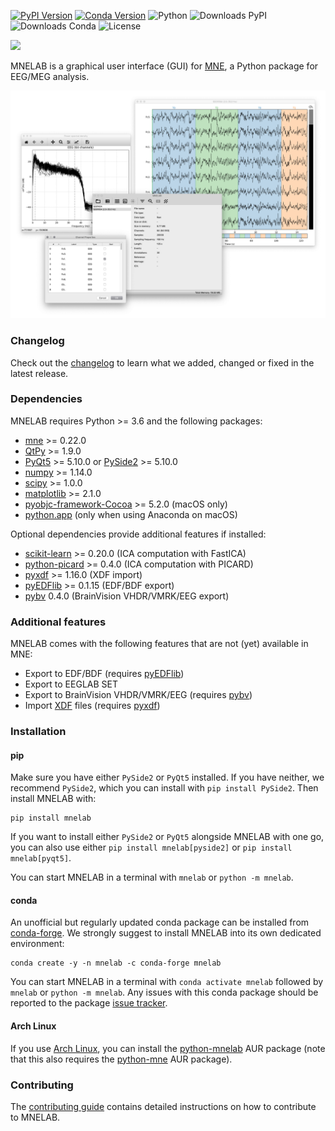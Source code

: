 [![PyPI Version](https://img.shields.io/pypi/v/mnelab)](https://pypi.org/project/mnelab/)
[![Conda Version](https://img.shields.io/conda/vn/conda-forge/mnelab)](https://anaconda.org/conda-forge/mnelab)
![Python](https://img.shields.io/badge/python-3.6&ndash;3.9-green.svg)
![Downloads PyPI](https://img.shields.io/pypi/dm/mnelab?color=blue&label=downloads%20pypi)
![Downloads Conda](https://img.shields.io/conda/dn/conda-forge/mnelab?color=blue&label=downloads%20conda)
![License](https://img.shields.io/github/license/cbrnr/mnelab)

![](https://raw.githubusercontent.com/cbrnr/mnelab/main/mnelab/images/mnelab_logo.png)

MNELAB is a graphical user interface (GUI) for [MNE](https://github.com/mne-tools/mne-python), a Python package for EEG/MEG analysis.

![](https://raw.githubusercontent.com/cbrnr/mnelab/main/mnelab.png)

### Changelog
Check out the [changelog](https://github.com/cbrnr/mnelab/blob/main/CHANGELOG.md) to learn what we added, changed or fixed in the latest release.

### Dependencies
MNELAB requires Python >= 3.6 and the following packages:
- [mne](https://github.com/mne-tools/mne-python) >= 0.22.0
- [QtPy](https://github.com/spyder-ide/qtpy) >= 1.9.0
- [PyQt5](https://www.riverbankcomputing.com/software/pyqt/download5) >= 5.10.0 or [PySide2](https://www.qt.io/qt-for-python) >= 5.10.0
- [numpy](http://www.numpy.org/) >= 1.14.0
- [scipy](https://www.scipy.org/scipylib/index.html) >= 1.0.0
- [matplotlib](https://matplotlib.org/) >= 2.1.0
- [pyobjc-framework-Cocoa](https://pyobjc.readthedocs.io/en/latest/) >= 5.2.0 (macOS only)
- [python.app](https://anaconda.org/anaconda/python.app) (only when using Anaconda on macOS)

Optional dependencies provide additional features if installed:
- [scikit-learn](https://scikit-learn.org/stable/) >= 0.20.0 (ICA computation with FastICA)
- [python-picard](https://pierreablin.github.io/picard/) >= 0.4.0 (ICA computation with PICARD)
- [pyxdf](https://github.com/xdf-modules/xdf-Python) >= 1.16.0 (XDF import)
- [pyEDFlib](https://github.com/holgern/pyedflib) >= 0.1.15 (EDF/BDF export)
- [pybv](https://github.com/bids-standard/pybv) 0.4.0 (BrainVision VHDR/VMRK/EEG export)

### Additional features
MNELAB comes with the following features that are not (yet) available in MNE:
- Export to EDF/BDF (requires [pyEDFlib](https://github.com/holgern/pyedflib))
- Export to EEGLAB SET
- Export to BrainVision VHDR/VMRK/EEG (requires [pybv](https://github.com/bids-standard/pybv))
- Import [XDF](https://github.com/sccn/xdf/wiki/Specifications) files (requires [pyxdf](https://github.com/xdf-modules/xdf-Python))

### Installation
#### pip
Make sure you have either `PySide2` or `PyQt5` installed. If you have neither, we recommend `PySide2`, which you can install with `pip install PySide2`. Then install MNELAB with:

```
pip install mnelab
```

If you want to install either `PySide2` or `PyQt5` alongside MNELAB with one go, you can also use either `pip install mnelab[pyside2]` or `pip install mnelab[pyqt5]`.

You can start MNELAB in a terminal with `mnelab` or `python -m mnelab`.

#### conda
An unofficial but regularly updated conda package can be installed from [conda-forge](https://conda-forge.org/).
We strongly suggest to install MNELAB into its own dedicated environment:

```
conda create -y -n mnelab -c conda-forge mnelab
```

You can start MNELAB in a terminal with `conda activate mnelab` followed by `mnelab` or `python -m mnelab`. Any issues with this conda package should be reported to the package [issue tracker](https://github.com/conda-forge/mnelab-feedstock/issues).

#### Arch Linux
If you use [Arch Linux](https://www.archlinux.org/), you can install the [python-mnelab](https://aur.archlinux.org/packages/python-mnelab/) AUR package (note that this also requires the [python-mne](https://aur.archlinux.org/packages/python-mne/) AUR package).

### Contributing
The [contributing guide](https://github.com/cbrnr/mnelab/blob/main/CONTRIBUTING.md) contains detailed instructions on how to contribute to MNELAB.
